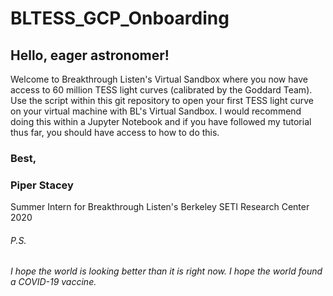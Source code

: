 # BLTESS_GCP_Onboarding

## Hello, eager astronomer! 

Welcome to Breakthrough Listen's Virtual Sandbox where you now have access to 60 million TESS light curves (calibrated by the Goddard Team). Use the script within this git repository to open your first TESS light curve on your virtual machine with BL's Virtual Sandbox. I would recommend doing this within a Jupyter Notebook and if you have followed my tutorial thus far, you should have access to how to do this. 

### Best,
### Piper Stacey

Summer Intern for Breakthrough Listen's Berkeley SETI Research Center 2020


###### P.S. 
###### I hope the world is looking better than it is right now. I hope the world found a COVID-19 vaccine.
